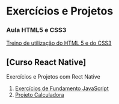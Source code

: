 # Exercícios e Projetos
### Aula HTML5 e CSS3
[Treino de utilização do HTML 5 e do CSS3](https://github.com/thiagodnog/projects-and-training/tree/main/aula_html5_css3)
## [Curso React Native]
Exercícios e Projetos com Rect Native
1. [Exercícios de Fundamento JavaScript](https://github.com/thiagodnog/projects-and-training/tree/main/Curso%20React%20Native/Exercicios%20de%20Fundamento)
2. [Projeto Calculadora](https://github.com/thiagodnog/projects-and-training/tree/main/Curso%20React%20Native/Projeto%20Calculadora)
